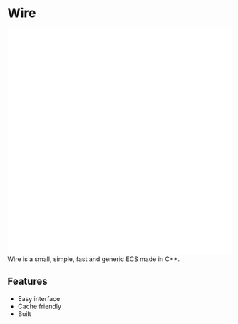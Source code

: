# Wire
![](https://raw.githubusercontent.com/ChunkTreasure1/Wire/main/resource/WireLogo.png)
Wire is a small, simple, fast and generic ECS made in C++.
## Features
* Easy interface
* Cache friendly
* Built
